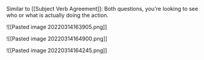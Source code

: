 Similar to [[Subject Verb Agreement]]: Both questions, you're looking to see who or what is actually doing the action.


![[Pasted image 20220314163905.png]]

![[Pasted image 20220314164900.png]]

![[Pasted image 20220314164245.png]]